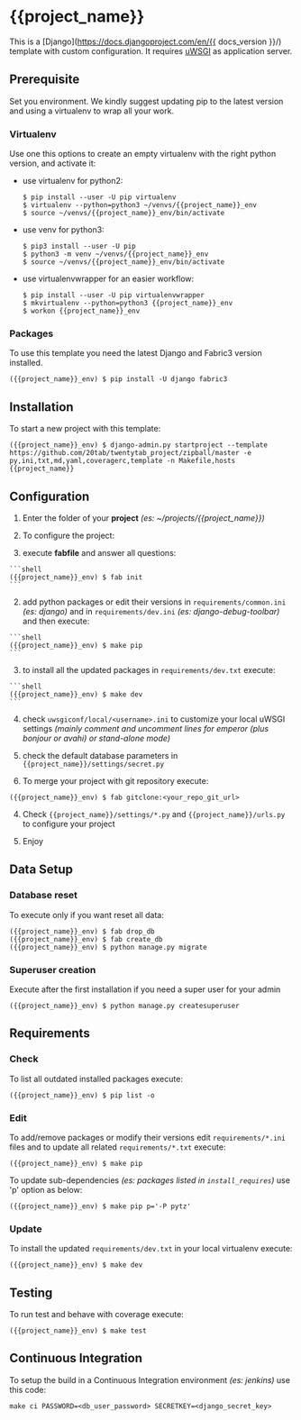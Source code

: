 {{project_name}}
================

This is a [Django](https://docs.djangoproject.com/en/{{ docs_version }}/) template with custom configuration. It requires [uWSGI](https://uwsgi-docs.readthedocs.io/en/latest/) as application server.

## Prerequisite

Set you environment. We kindly suggest updating pip to the latest version and using a virtualenv  to wrap all your work.

### Virtualenv

Use one this options to create an empty virtualenv with the right python version, and activate it:

* use virtualenv for python2:
  ```shell
  $ pip install --user -U pip virtualenv
  $ virtualenv --python=python3 ~/venvs/{{project_name}}_env
  $ source ~/venvs/{{project_name}}_env/bin/activate
  ```

* use venv for python3:
  ```shell
  $ pip3 install --user -U pip
  $ python3 -m venv ~/venvs/{{project_name}}_env
  $ source ~/venvs/{{project_name}}_env/bin/activate
  ```

* use virtualenvwrapper for an easier workflow:
  ```shell
  $ pip install --user -U pip virtualenvwrapper
  $ mkvirtualenv --python=python3 {{project_name}}_env
  $ workon {{project_name}}_env
  ```

### Packages

To use this template you need the latest Django and Fabric3 version installed.

```shell
({{project_name}}_env) $ pip install -U django fabric3
```

## Installation

To start a new project with this template:

```shell
({{project_name}}_env) $ django-admin.py startproject --template https://github.com/20tab/twentytab_project/zipball/master -e py,ini,txt,md,yaml,coveragerc,template -n Makefile,hosts {{project_name}}
```

## Configuration

1. Enter the folder of your **project** *(es: ~/projects/{{project_name}})*

2. To configure the project:

  1. execute **fabfile** and answer all questions:

    ```shell
    ({{project_name}}_env) $ fab init
    ```

  2. add python packages or edit their versions in `requirements/common.ini` *(es: django)* and in `requirements/dev.ini` *(es: django-debug-toolbar)* and then execute:

    ```shell
    ({{project_name}}_env) $ make pip
    ```
    
  3. to install all the updated packages in `requirements/dev.txt` execute:

    ```shell
    ({{project_name}}_env) $ make dev
    ```

  4. check `uwsgiconf/local/<username>.ini` to customize your local uWSGI settings
     *(mainly comment and uncomment lines for emperor (plus bonjour or avahi) or stand-alone mode)*

  5. check the default database parameters in `{{project_name}}/settings/secret.py`

3. To merge your project with git repository execute:
  ```shell
  ({{project_name}}_env) $ fab gitclone:<your_repo_git_url>
  ```

4. Check `{{project_name}}/settings/*.py` and `{{project_name}}/urls.py` to configure your project

5. Enjoy

## Data Setup

### Database reset

To execute only if you want reset all data:

```shell
({{project_name}}_env) $ fab drop_db
({{project_name}}_env) $ fab create_db
({{project_name}}_env) $ python manage.py migrate
```

### Superuser creation

Execute after the first installation if you need a super user for your admin

```shell
({{project_name}}_env) $ python manage.py createsuperuser
```

## Requirements

### Check 

To list all outdated installed packages execute:

```shell
({{project_name}}_env) $ pip list -o
```

### Edit

To add/remove packages or modify their versions edit `requirements/*.ini` files and to update all related `requirements/*.txt` execute:

```shell
({{project_name}}_env) $ make pip
```

To update sub-dependencies *(es: packages listed in `install_requires`)* use 'p' option as below:

```shell
({{project_name}}_env) $ make pip p='-P pytz'
```

### Update

To install the updated `requirements/dev.txt` in your local virtualenv execute:

```shell
({{project_name}}_env) $ make dev
```

## Testing

To run test and behave with coverage execute:

```shell
({{project_name}}_env) $ make test
```

## Continuous Integration

To setup the build in a Continuous Integration environment *(es: jenkins)* use this code:

```shell
make ci PASSWORD=<db_user_password> SECRETKEY=<django_secret_key>
```
